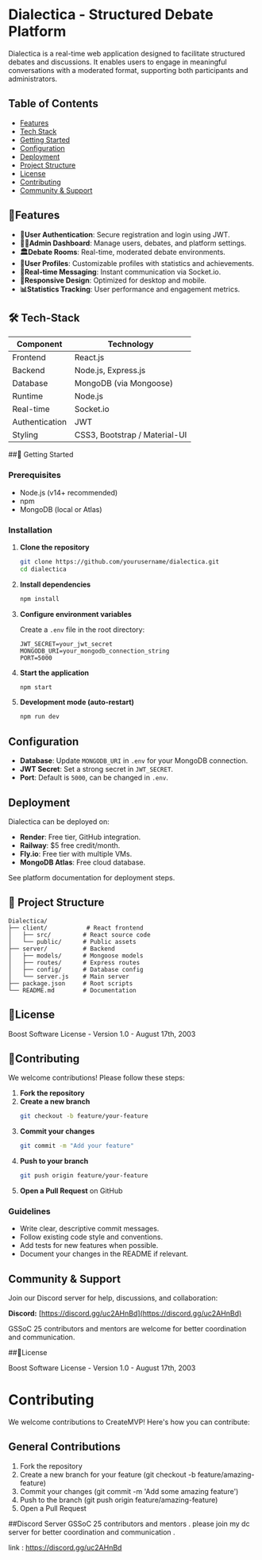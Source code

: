 # Dialectica - Structured Debate Platform

Dialectica is a real-time web application designed to facilitate structured debates and discussions. It enables users to engage in meaningful conversations with a moderated format, supporting both participants and administrators.

## Table of Contents

- [Features](#features)
- [Tech Stack](#tech-stack)
- [Getting Started](#getting-started)
- [Configuration](#configuration)
- [Deployment](#deployment)
- [Project Structure](#project-structure)
- [License](#license)
- [Contributing](#contributing)
- [Community & Support](#community--support)

## 🌟Features

- **🔐User Authentication**: Secure registration and login using JWT.
- **👨‍💼Admin Dashboard**: Manage users, debates, and platform settings.
- **🏛️Debate Rooms**: Real-time, moderated debate environments.
- **👤User Profiles**: Customizable profiles with statistics and achievements.
- **💬Real-time Messaging**: Instant communication via Socket.io.
- **📱Responsive Design**: Optimized for desktop and mobile.
- **📊Statistics Tracking**: User performance and engagement metrics.

## 🛠️ Tech-Stack

| Component        | Technology                         |
|------------------|------------------------------------|
| Frontend         | React.js                           |
| Backend          | Node.js, Express.js                |
| Database         | MongoDB (via Mongoose)             |
| Runtime          | Node.js                           |
| Real-time        | Socket.io                         |
| Authentication   | JWT                               |
| Styling          | CSS3, Bootstrap / Material-UI     |

##🚀 Getting Started

### Prerequisites

- Node.js (v14+ recommended)
- npm
- MongoDB (local or Atlas)

### Installation

1. **Clone the repository**
   ```sh
   git clone https://github.com/yourusername/dialectica.git
   cd dialectica
   ```

2. **Install dependencies**
   ```sh
   npm install
   ```

3. **Configure environment variables**

   Create a `.env` file in the root directory:
   ```
   JWT_SECRET=your_jwt_secret
   MONGODB_URI=your_mongodb_connection_string
   PORT=5000
   ```

4. **Start the application**
   ```sh
   npm start
   ```

5. **Development mode (auto-restart)**
   ```sh
   npm run dev
   ```

## Configuration

- **Database**: Update `MONGODB_URI` in `.env` for your MongoDB connection.
- **JWT Secret**: Set a strong secret in `JWT_SECRET`.
- **Port**: Default is `5000`, can be changed in `.env`.

## Deployment

Dialectica can be deployed on:

- **Render**: Free tier, GitHub integration.
- **Railway**: $5 free credit/month.
- **Fly.io**: Free tier with multiple VMs.
- **MongoDB Atlas**: Free cloud database.

See platform documentation for deployment steps.

## 📁 Project Structure

```
Dialectica/
├── client/           # React frontend
│   ├── src/         # React source code
│   └── public/      # Public assets
├── server/          # Backend
│   ├── models/      # Mongoose models
│   ├── routes/      # Express routes
│   ├── config/      # Database config
│   └── server.js    # Main server
├── package.json     # Root scripts
└── README.md        # Documentation
```

## 📄License

Boost Software License - Version 1.0 - August 17th, 2003

## 🤝Contributing

We welcome contributions! Please follow these steps:

1. **Fork the repository**
2. **Create a new branch**
   ```sh
   git checkout -b feature/your-feature
   ```
3. **Commit your changes**
   ```sh
   git commit -m "Add your feature"
   ```
4. **Push to your branch**
   ```sh
   git push origin feature/your-feature
   ```
5. **Open a Pull Request** on GitHub

### Guidelines

- Write clear, descriptive commit messages.
- Follow existing code style and conventions.
- Add tests for new features when possible.
- Document your changes in the README if relevant.

## Community & Support

Join our Discord server for help, discussions, and collaboration:

**Discord:** [https://discord.gg/uc2AHnBd](https://discord.gg/uc2AHnBd)

GSSoC 25 contributors and mentors are welcome for better coordination and communication.

##📄License

Boost Software License - Version 1.0 - August 17th, 2003


# Contributing
We welcome contributions to CreateMVP! Here's how you can contribute:

## General Contributions

1. Fork the repository
2. Create a new branch for your feature (git checkout -b feature/amazing-feature)
3. Commit your changes (git commit -m 'Add some amazing feature')
4. Push to the branch (git push origin feature/amazing-feature)
5. Open a Pull Request

##Discord Server
GSSoC 25 contributors and mentors . please join my dc server for better coordination and communication .

link : https://discord.gg/uc2AHnBd
